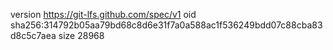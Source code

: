 version https://git-lfs.github.com/spec/v1
oid sha256:314792b05aa79bd68c8d6e31f7a0a588ac1f536249bdd07c88cba83d8c5c7aea
size 28968
